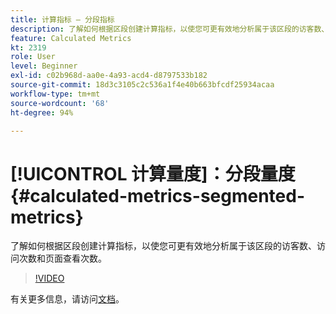 ```yaml
---
title: 计算指标 — 分段指标
description: 了解如何根据区段创建计算指标，以使您可更有效地分析属于该区段的访客数、访问次数和页面查看次数。
feature: Calculated Metrics
kt: 2319
role: User
level: Beginner
exl-id: c02b968d-aa0e-4a93-acd4-d8797533b182
source-git-commit: 18d3c3105c2c536a1f4e40b663bfcdf25934acaa
workflow-type: tm+mt
source-wordcount: '68'
ht-degree: 94%

---
```


# [!UICONTROL 计算量度]：分段量度 {#calculated-metrics-segmented-metrics}

了解如何根据区段创建计算指标，以使您可更有效地分析属于该区段的访客数、访问次数和页面查看次数。

>[!VIDEO](https://video.tv.adobe.com/v/37925/?quality=12&learn=on&captions=chi_hans)

有关更多信息，请访问[文档](https://experienceleague.adobe.com/docs/analytics/components/calculated-metrics/calcmetric-workflow/metrics-with-segments.html?lang=zh-Hans)。
